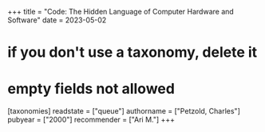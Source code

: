+++
title = "Code: The Hidden Language of Computer Hardware and Software"
date = 2023-05-02
# if you don't use a taxonomy, delete it
# empty fields not allowed
[taxonomies]
  readstate = ["queue"]
  authorname = ["Petzold, Charles"]
  pubyear = ["2000"]
  recommender = ["Ari M."]
+++

